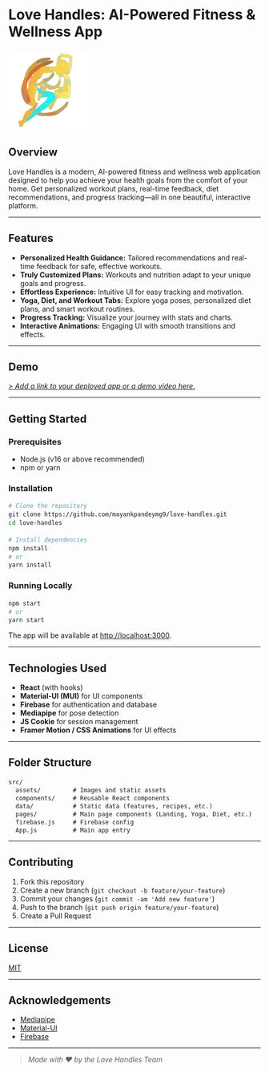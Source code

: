 # Love Handles: AI-Powered Fitness & Wellness App

![Love Handles Banner](src/assets/images/logo-with-text.svg)

## Overview
Love Handles is a modern, AI-powered fitness and wellness web application designed to help you achieve your health goals from the comfort of your home. Get personalized workout plans, real-time feedback, diet recommendations, and progress tracking—all in one beautiful, interactive platform.

---

## Features
- **Personalized Health Guidance:** Tailored recommendations and real-time feedback for safe, effective workouts.
- **Truly Customized Plans:** Workouts and nutrition adapt to your unique goals and progress.
- **Effortless Experience:** Intuitive UI for easy tracking and motivation.
- **Yoga, Diet, and Workout Tabs:** Explore yoga poses, personalized diet plans, and smart workout routines.
- **Progress Tracking:** Visualize your journey with stats and charts.
- **Interactive Animations:** Engaging UI with smooth transitions and effects.

---

## Demo
[> _Add a link to your deployed app or a demo video here._](https://mayankpandeymg9.github.io/lovehandlesv1.2/)

---

## Getting Started

### Prerequisites
- Node.js (v16 or above recommended)
- npm or yarn

### Installation
```bash
# Clone the repository
git clone https://github.com/mayankpandeymg9/love-handles.git
cd love-handles

# Install dependencies
npm install
# or
yarn install
```

### Running Locally
```bash
npm start
# or
yarn start
```
The app will be available at [http://localhost:3000](http://localhost:3000).

---

## Technologies Used
- **React** (with hooks)
- **Material-UI (MUI)** for UI components
- **Firebase** for authentication and database
- **Mediapipe** for pose detection
- **JS Cookie** for session management
- **Framer Motion / CSS Animations** for UI effects

---

## Folder Structure
```
src/
  assets/         # Images and static assets
  components/     # Reusable React components
  data/           # Static data (features, recipes, etc.)
  pages/          # Main page components (Landing, Yoga, Diet, etc.)
  firebase.js     # Firebase config
  App.js          # Main app entry
```

---

## Contributing
1. Fork this repository
2. Create a new branch (`git checkout -b feature/your-feature`)
3. Commit your changes (`git commit -am 'Add new feature'`)
4. Push to the branch (`git push origin feature/your-feature`)
5. Create a Pull Request

---

## License
[MIT](LICENSE)

---

## Acknowledgements
- [Mediapipe](https://mediapipe.dev/)
- [Material-UI](https://mui.com/)
- [Firebase](https://firebase.google.com/)

---

> _Made with ❤️ by the Love Handles Team_
